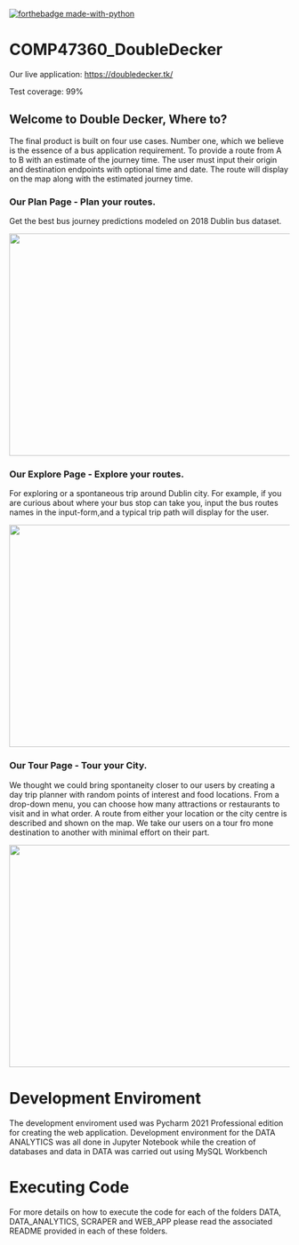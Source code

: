 [![forthebadge made-with-python](http://ForTheBadge.com/images/badges/made-with-python.svg)](https://www.python.org/)

# COMP47360_DoubleDecker

Our live application: https://doubledecker.tk/

Test coverage: 99%

## Welcome to Double Decker, Where to?
The  final  product  is  built  on  four  use  cases.  Number  one,  which  we  believe  is  the  essence  of  a bus  application  requirement. To  provide  a  route  from  A  to  B  with  an  estimate  of  the  journey time.  The user must input their origin and destination endpoints with optional time and date.  The route will display on the map along with the estimated journey time.

### Our Plan Page - Plan your routes. 
Get the best bus journey predictions modeled on 2018 Dublin bus dataset.
<p align="center">
  <img width="600" height="400"src="https://github.com/invicta117/COMP47360_DoubleDecker/blob/main/blob/images/AtoB.gif">
</p>

### Our Explore Page - Explore your routes. 
For  exploring or  a  spontaneous  trip  around  Dublin  city.   For  example,  if  you  are curious  about  where  your  bus  stop  can  take  you,  input  the  bus  routes  names  in  the  input-form,and a typical trip path will display for the user.
<p align="center">
  <img width="600" height="400"src="https://github.com/invicta117/COMP47360_DoubleDecker/blob/main/blob/images/Explore.gif">
</p>

### Our Tour Page - Tour your City. 
We thought we could bring spontaneity closer to our users by creating a day trip planner  with  random  points  of  interest  and  food  locations.   From  a  drop-down  menu,  you  can choose how many attractions or restaurants to visit and in what order.  A route from either your location or the city centre is described and shown on the map.  We take our users on a tour fro mone destination to another with minimal effort on their part.

<p align="center">
  <img width="600" height="400"src="https://github.com/invicta117/COMP47360_DoubleDecker/blob/main/blob/images/Tour.gif">
</p>

# Development Enviroment

The development enviroment used was Pycharm 2021 Professional edition for creating the web application. Development environment for the DATA ANALYTICS was all done in Jupyter Notebook while the creation of databases and data in DATA was carried out using MySQL Workbench

# Executing Code

For more details on how to execute the code for each of the folders DATA, DATA_ANALYTICS, SCRAPER and WEB_APP please read the associated README provided in each of these folders.
